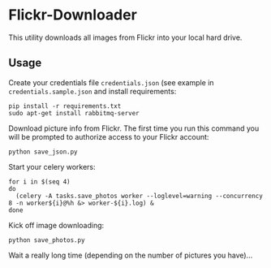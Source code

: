 # Flickr-Downloader

This utility downloads all images from Flickr into your local hard
drive.

## Usage

Create your credentials file `credentials.json` (see example in
`credentials.sample.json` and install requirements:

    pip install -r requirements.txt
    sudo apt-get install rabbitmq-server

Download picture info from Flickr. The first time you run this command
you will be prompted to authorize access to your Flickr account:

    python save_json.py

Start your celery workers:

    for i in $(seq 4)
    do
      (celery -A tasks.save_photos worker --loglevel=warning --concurrency 8 -n worker${i}@%h &> worker-${i}.log) &
    done

Kick off image downloading:

    python save_photos.py

Wait a really long time (depending on the number of pictures you
have)...
